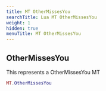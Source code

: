 ```yaml
---
title: MT OtherMissesYou
searchTitle: Lua MT OtherMissesYou
weight: 1
hidden: true
menuTitle: MT OtherMissesYou
---
```

## OtherMissesYou

This represents a OtherMissesYou MT
```lua
MT.OtherMissesYou
```